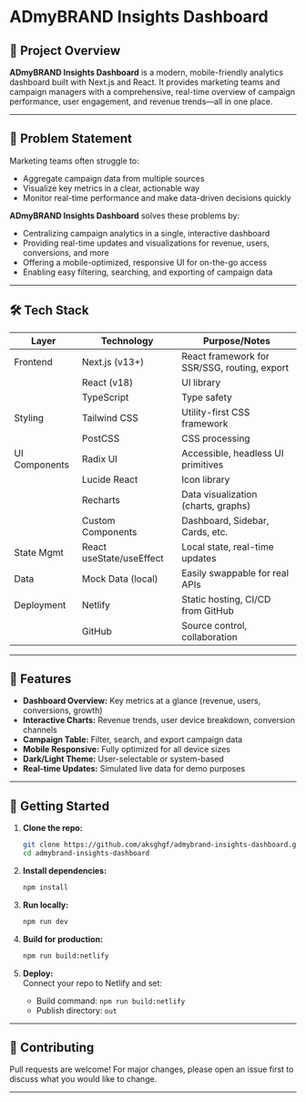 # ADmyBRAND Insights Dashboard

## 🚀 Project Overview

**ADmyBRAND Insights Dashboard** is a modern, mobile-friendly analytics dashboard built with Next.js and React. It provides marketing teams and campaign managers with a comprehensive, real-time overview of campaign performance, user engagement, and revenue trends—all in one place.

---

## 🧩 Problem Statement

Marketing teams often struggle to:
- Aggregate campaign data from multiple sources
- Visualize key metrics in a clear, actionable way
- Monitor real-time performance and make data-driven decisions quickly

**ADmyBRAND Insights Dashboard** solves these problems by:
- Centralizing campaign analytics in a single, interactive dashboard
- Providing real-time updates and visualizations for revenue, users, conversions, and more
- Offering a mobile-optimized, responsive UI for on-the-go access
- Enabling easy filtering, searching, and exporting of campaign data

---

## 🛠️ Tech Stack

| Layer         | Technology                | Purpose/Notes                                 |
|---------------|--------------------------|-----------------------------------------------|
| Frontend      | Next.js (v13+)           | React framework for SSR/SSG, routing, export  |
|               | React (v18)              | UI library                                    |
|               | TypeScript               | Type safety                                   |
| Styling       | Tailwind CSS             | Utility-first CSS framework                   |
|               | PostCSS                  | CSS processing                                |
| UI Components | Radix UI                 | Accessible, headless UI primitives            |
|               | Lucide React             | Icon library                                  |
|               | Recharts                 | Data visualization (charts, graphs)           |
|               | Custom Components        | Dashboard, Sidebar, Cards, etc.               |
| State Mgmt    | React useState/useEffect | Local state, real-time updates                |
| Data          | Mock Data (local)        | Easily swappable for real APIs                |
| Deployment    | Netlify                  | Static hosting, CI/CD from GitHub             |
|               | GitHub                   | Source control, collaboration                 |

---

## 📱 Features

- **Dashboard Overview:** Key metrics at a glance (revenue, users, conversions, growth)
- **Interactive Charts:** Revenue trends, user device breakdown, conversion channels
- **Campaign Table:** Filter, search, and export campaign data
- **Mobile Responsive:** Fully optimized for all device sizes
- **Dark/Light Theme:** User-selectable or system-based
- **Real-time Updates:** Simulated live data for demo purposes

---

## 🏁 Getting Started

1. **Clone the repo:**
   ```bash
   git clone https://github.com/aksghgf/admybrand-insights-dashboard.git
   cd admybrand-insights-dashboard
   ```

2. **Install dependencies:**
   ```bash
   npm install
   ```

3. **Run locally:**
   ```bash
   npm run dev
   ```

4. **Build for production:**
   ```bash
   npm run build:netlify
   ```

5. **Deploy:**  
   Connect your repo to Netlify and set:
   - Build command: `npm run build:netlify`
   - Publish directory: `out`

---

## 🤝 Contributing

Pull requests are welcome! For major changes, please open an issue first to discuss what you would like to change.

---
